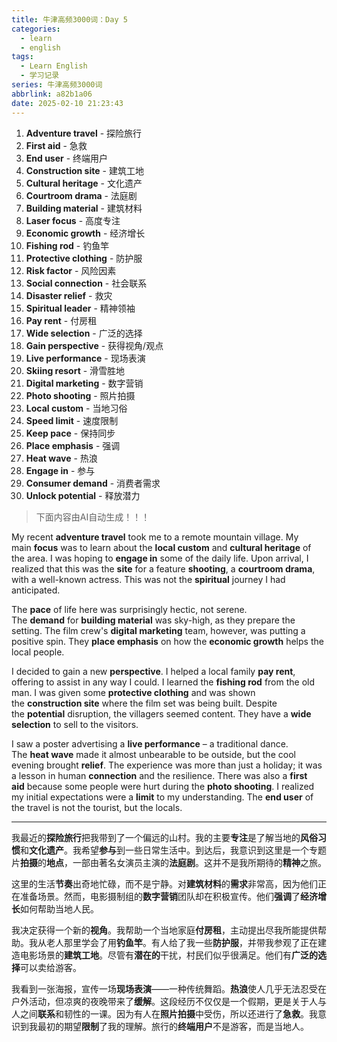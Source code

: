 ```yaml
---
title: 牛津高频3000词：Day 5
categories:
  - learn
  - english
tags:
  - Learn English
  - 学习记录
series: 牛津高频3000词
abbrlink: a82b1a06
date: 2025-02-10 21:23:43
---
```

1. **Adventure travel** - 探险旅行
2. **First aid** - 急救
3. **End user** - 终端用户
4. **Construction site** - 建筑工地
5. **Cultural heritage** - 文化遗产
6. **Courtroom drama** - 法庭剧
7. **Building material** - 建筑材料
8. **Laser focus** - 高度专注
9. **Economic growth** - 经济增长
10. **Fishing rod** - 钓鱼竿
11. **Protective clothing** - 防护服
12. **Risk factor** - 风险因素
13. **Social connection** - 社会联系
14. **Disaster relief** - 救灾
15. **Spiritual leader** - 精神领袖
16. **Pay rent** - 付房租
17. **Wide selection** - 广泛的选择
18. **Gain perspective** - 获得视角/观点
19. **Live performance** - 现场表演
20. **Skiing resort** - 滑雪胜地
21. **Digital marketing** - 数字营销
22. **Photo shooting** - 照片拍摄
23. **Local custom** - 当地习俗
24. **Speed limit** - 速度限制
25. **Keep pace** - 保持同步
26. **Place emphasis** - 强调
27. **Heat wave** - 热浪
28. **Engage in** - 参与
29. **Consumer demand** - 消费者需求
30. **Unlock potential** - 释放潜力

>下面内容由AI自动生成！！！

My recent **adventure travel** took me to a remote mountain village. My main **focus** was to learn about the **local custom** and **cultural heritage** of the area. I was hoping to **engage in** some of the daily life. Upon arrival, I realized that this was the **site** for a feature **shooting**, a **courtroom drama**, with a well-known actress. This was not the **spiritual** journey I had anticipated.

The **pace** of life here was surprisingly hectic, not serene. The **demand** for **building material** was sky-high, as they prepare the setting. The film crew's **digital marketing** team, however, was putting a positive spin. They **place emphasis** on how the **economic growth** helps the local people.

I decided to gain a new **perspective**. I helped a local family **pay rent**, offering to assist in any way I could. I learned the **fishing rod** from the old man. I was given some **protective clothing** and was shown the **construction site** where the film set was being built. Despite the **potential** disruption, the villagers seemed content. They have a **wide selection** to sell to the visitors.

I saw a poster advertising a **live performance** – a traditional dance. The **heat wave** made it almost unbearable to be outside, but the cool evening brought **relief**. The experience was more than just a holiday; it was a lesson in human **connection** and the resilience. There was also a **first aid** because some people were hurt during the **photo shooting**. I realized my initial expectations were a **limit** to my understanding. The **end user** of the travel is not the tourist, but the locals.

---

我最近的**探险旅行**把我带到了一个偏远的山村。我的主要**专注**是了解当地的**风俗习惯**和**文化遗产**。我希望**参与**到一些日常生活中。到达后，我意识到这里是一个专题片**拍摄**的**地点**，一部由著名女演员主演的**法庭剧**。这并不是我所期待的**精神**之旅。

这里的生活**节奏**出奇地忙碌，而不是宁静。对**建筑材料**的**需求**非常高，因为他们正在准备场景。然而，电影摄制组的**数字营销**团队却在积极宣传。他们**强调**了**经济增长**如何帮助当地人民。

我决定获得一个新的**视角**。我帮助一个当地家庭**付房租**，主动提出尽我所能提供帮助。我从老人那里学会了用**钓鱼竿**。有人给了我一些**防护服**，并带我参观了正在建造电影场景的**建筑工地**。尽管有**潜在的**干扰，村民们似乎很满足。他们有**广泛的选择**可以卖给游客。

我看到一张海报，宣传一场**现场表演**——一种传统舞蹈。**热浪**使人几乎无法忍受在户外活动，但凉爽的夜晚带来了**缓解**。这段经历不仅仅是一个假期，更是关于人与人之间**联系**和韧性的一课。因为有人在**照片拍摄**中受伤，所以还进行了**急救**。我意识到我最初的期望**限制**了我的理解。旅行的**终端用户**不是游客，而是当地人。
